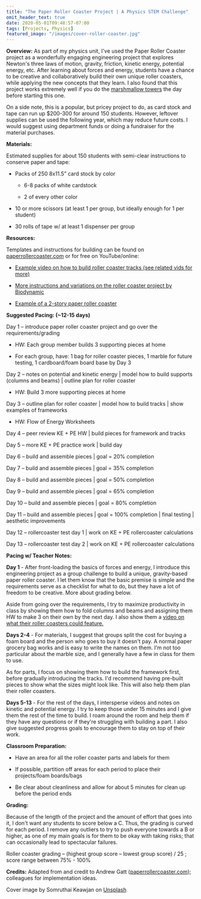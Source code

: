 ```yaml
---
title: "The Paper Roller Coaster Project | A Physics STEM Challenge"
omit_header_text: true
date: 2020-05-01T09:48:57-07:00
tags: [Projects, Physics]
featured_image: "/images/cover-roller-coaster.jpg"
---
```


**Overview:** As part of my physics unit, I've used the Paper Roller Coaster project as a wonderfully engaging engineering project that explores Newton's three laws of motion, gravity, friction, kinetic energy, potential energy, etc. After learning about forces and energy, students have a chance to be creative and collaboratively build their own unique roller coasters, while applying the new concepts that they learn. I also found that this project works extremely well if you do the [marshmallow towers](/posts/marshmallow-towers/) the day before starting this one.

On a side note, this is a popular, but pricey project to do, as card stock and tape can run up $200-300 for around 150 students. However, leftover supplies can be used the following year, which may reduce future costs. I would suggest using department funds or doing a fundraiser for the material purchases.

**Materials:**

Estimated supplies for about 150 students with semi-clear instructions to conserve paper and tape:

- Packs of 250 8x11.5” card stock by color

  - 6-8 packs of white cardstock

  - 2 of every other color

- 10 or more scissors (at least 1 per group, but ideally enough for 1 per student)

- 30 rolls of tape w/ at least 1 dispenser per group

**Resources:**

Templates and instructions for building can be found on [paperrollercoaster.com](http://paperrollercoaster.com) or for free on YouTube/online:

- [Example video on how to build roller coaster tracks (see related vids for more)](https://www.youtube.com/watch?v=YbOgT4rXj8U)

- [More instructions and variations on the roller coaster project by Biodynamic](https://www.instructables.com/id/Paper-Roller-Coasters-/)

- [Example of a 2-story paper roller coaster](https://www.youtube.com/watch?v=r7eZmHyOTK0)

**Suggested Pacing: (~12-15 days)**

Day 1 – introduce paper roller coaster project and go over the requirements/grading

- HW: Each group member builds 3 supporting pieces at home

- For each group, have: 1 bag for roller coaster pieces, 1 marble for future testing, 1 cardboard/foam board base by Day 3

Day 2 – notes on potential and kinetic energy | model how to build supports (columns and beams) | outline plan for roller coaster

- HW: Build 3 more supporting pieces at home

Day 3 – outline plan for roller coaster | model how to build tracks | show examples of frameworks

- HW: Flow of Energy Worksheets

Day 4 – peer review KE + PE HW | build pieces for framework and tracks

Day 5 – more KE + PE practice work | build day

Day 6 – build and assemble pieces | goal = 20% completion

Day 7 – build and assemble pieces | goal = 35% completion

Day 8 – build and assemble pieces | goal = 50% completion

Day 9 – build and assemble pieces | goal = 65% completion

Day 10 – build and assemble pieces | goal = 80% completion

Day 11 – build and assemble pieces | goal = 100% completion | final testing | aesthetic improvements

Day 12 – rollercoaster test day 1 | work on KE + PE rollercoaster calculations

Day 13 – rollercoaster test day 2 | work on KE + PE rollercoaster calculations

**Pacing w/ Teacher Notes:**

**Day 1** - After front-loading the basics of forces and energy, I introduce this engineering project as a group challenge to build a unique, gravity-based paper roller coaster. I let them know that the basic premise is simple and the requirements serve as a checklist for what to do, but they have a lot of freedom to be creative. More about grading below.

Aside from going over the requirements, I try to maximize productivity in class by showing them how to fold columns and beams and assigning them HW to make 3 on their own by the next day. I also show them a [video on what their roller coasters could feature.](https://www.youtube.com/watch?v=r7eZmHyOTK0)

**Days 2-4** - For materials, I suggest that groups split the cost for buying a foam board and the person who goes to buy it doesn't pay. A normal paper grocery bag works and is easy to write the names on them. I'm not too particular about the marble size, and I generally have a few in class for them to use.

As for parts, I focus on showing them how to build the framework first, before gradually introducing the tracks. I'd recommend having pre-built pieces to show what the sizes might look like. This will also help them plan their roller coasters.

**Days 5-13** - For the rest of the days, I intersperse videos and notes on kinetic and potential energy. I try to keep those under 15 minutes and I give them the rest of the time to build. I roam around the room and help them if they have any questions or if they're struggling with building a part. I also give suggested progress goals to encourage them to stay on top of their work.

**Classroom Preparation:**

- Have an area for all the roller coaster parts and labels for them

- If possible, partition off areas for each period to place their projects/foam boards/bags

- Be clear about cleanliness and allow for about 5 minutes for clean up before the period ends

**Grading:**

Because of the length of the project and the amount of effort that goes into it, I don't want any students to score below a C. Thus, the grading is curved for each period. I remove any outliers to try to push everyone towards a B or higher, as one of my main goals is for them to be okay with taking risks; that can occasionally lead to spectacular failures.

Roller coaster grading – (highest group score – lowest group score) / 25 ; score range between 75% - 100%

**Credits:** Adapted from and credit to Andrew Gatt ([paperrollercoaster.com](http://paperrollercoaster.com)); colleagues for implementation ideas.

Cover image by Somruthai Keawjan on <a href="https://unsplash.com/photos/a-roller-coaster-at-an-amusement-park-IU50vDwlhEc">Unsplash</a>
